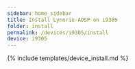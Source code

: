 ```yaml
---
sidebar: home_sidebar
title: Install Lynnrin-AOSP on i9305
folder: install
permalink: /devices/i9305/install
device: i9305
---
```

{% include templates/device_install.md %}
